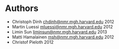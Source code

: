 Authors
=======

  * Christoph Dinh <chdinh@nmr.mgh.harvard.edu> 2012
  * Martin Luessi <mluessi@nmr.mgh.harvard.edu> 2012
  * Limin Sun <liminsun@nmr.mgh.harvard.edu> 2013
  * Matti Hamalainen <msh@nmr.mgh.harvard.edu> 2012
  * Christof Pieloth 2012
